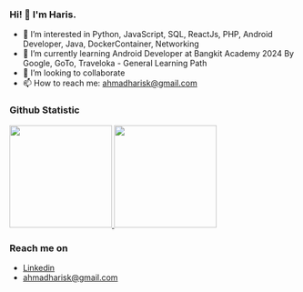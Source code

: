 ### Hi! 👋 I'm Haris.

- 👀 I’m interested in Python, JavaScript, SQL, ReactJs, PHP, Android Developer, Java, DockerContainer, Networking
- 🌱 I’m currently learning Android Developer at Bangkit Academy 2024 By Google, GoTo, Traveloka - General Learning Path
- 💞️ I’m looking to collaborate
- 📫 How to reach me: ahmadharisk@gmail.com

### Github Statistic
<p align="left">
<a href="https://github.com/Khasirah">
  <img height="180em" src="https://github-readme-stats-eight-theta.vercel.app/api?username=Khasirah&show_icons=true&theme=algolia&include_all_commits=true&count_private=true"/>
  <img height="180em" src="https://github-readme-stats-eight-theta.vercel.app/api/top-langs/?username=Khasirah&layout=compact&layout=compact&theme=algolia"/>
</a>
</p>

### Reach me on
- [Linkedin](https://www.linkedin.com/in/ahmad-haris-kurniawan-488870176/)
- ahmadharisk@gmail.com
